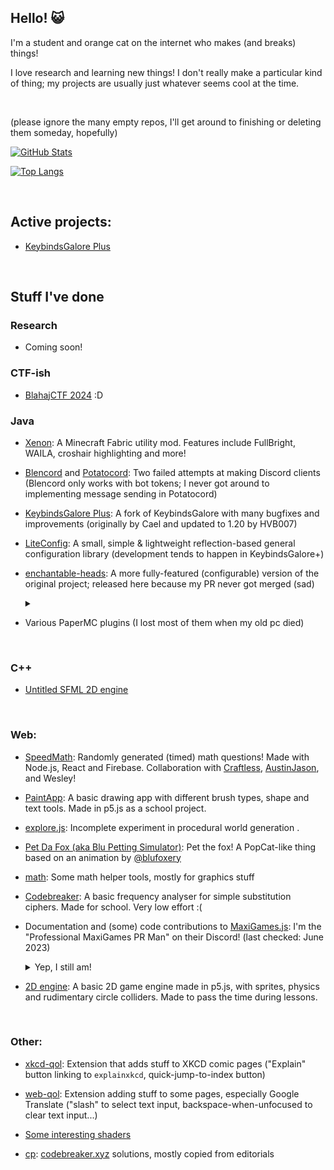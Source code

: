 ## Hello! 😺

I'm a student and orange cat on the internet who makes (and breaks) things!

I love research and learning new things! I don't really make a particular kind of thing; my projects are usually just whatever seems cool at the time.

<!--
If you've noticed this, hello!

⢀⣠⣾⣿⣿⣿⣿⣿⣿⣿⣿⣿⣿⣿⣿⣿⣿⣿⣿⣿⣿⣿⠀⠀⠀⠀⣠⣤⣶⣶
⣿⣿⣿⣿⣿⣿⣿⣿⣿⣿⣿⣿⣿⣿⣿⣿⣿⣿⣿⣿⣿⣿⠀⠀⠀⢰⣿⣿⣿⣿
⣿⣿⣿⣿⣿⣿⣿⣿⣿⣿⣿⣿⣿⣿⣿⣿⣿⣿⣿⣿⣿⣿⣧⣀⣀⣾⣿⣿⣿⣿
⣿⣿⣿⣿⣿⡏⠉⠛⢿⣿⣿⣿⣿⣿⣿⣿⣿⣿⣿⣿⣿⣿⣿⣿⣿⣿⣿⣿⡿⣿
⣿⣿⣿⣿⣿⣿⠀⠀⠀⠈⠛⢿⣿⣿⣿⣿⣿⣿⣿⣿⣿⣿⣿⣿⠿⠛⠉⠁⠀⣿
⣿⣿⣿⣿⣿⣿⣧⡀⠀⠀⠀⠀⠙⠿⠿⠿⠻⠿⠿⠟⠿⠛⠉⠀⠀⠀⠀⠀⣸⣿
⣿⣿⣿⣿⣿⣿⣿⣷⣄⠀⡀⠀⠀⠀⠀⠀⠀⠀⠀⠀⠀⠀⠀⠀⠀⠀⢀⣴⣿⣿
⣿⣿⣿⣿⣿⣿⣿⣿⣿⠏⠀⠀⠀⠀⠀⠀⠀⠀⠀⠀⠀⠀⠀⠀⠠⣴⣿⣿⣿⣿
⣿⣿⣿⣿⣿⣿⣿⣿⡟⠀⠀⢰⣹⡆⠀⠀⠀⠀⠀⠀⣭⣷⠀⠀⠀⠸⣿⣿⣿⣿
⣿⣿⣿⣿⣿⣿⣿⣿⠃⠀⠀⠈⠉⠀⠀⠤⠄⠀⠀⠀⠉⠁⠀⠀⠀⠀⢿⣿⣿⣿
⣿⣿⣿⣿⣿⣿⣿⣿⢾⣿⣷⠀⠀⠀⠀⡠⠤⢄⠀⠀⠀⠠⣿⣿⣷⠀⢸⣿⣿⣿
⣿⣿⣿⣿⣿⣿⣿⣿⡀⠉⠀⠀⠀⠀⠀⢄⠀⢀⠀⠀⠀⠀⠉⠉⠁⠀⠀⣿⣿⣿
⣿⣿⣿⣿⣿⣿⣿⣿⣧⠀⠀⠀⠀⠀⠀⠀⠈⠀⠀⠀⠀⠀⠀⠀⠀⠀⠀⢹⣿⣿
⣿⣿⣿⣿⣿⣿⣿⣿⣿⠃⠀⠀⠀⠀⠀⠀⠀⠀⠀⠀⠀⠀⠀⠀⠀⠀⠀⢸⣿⣿
-->


<br>

(please ignore the many empty repos, I'll get around to finishing or deleting them someday, hopefully)

[![GitHub Stats](https://github-readme-stats.vercel.app/api?username=AV306&theme=tokyonight&hide_border=true)](https://github.com/anuraghazra/github-readme-stats)

[![Top Langs](https://github-readme-stats.vercel.app/api/top-langs/?username=AV306&layout=compact&theme=tokyonight&hide_border=true&exclude_repo=fabric-yarn-javadocs,fabric-api-javadocs,fabric-loader-javadocs,Maxigames.js,Game,homework-recorder)](https://github.com/anuraghazra/github-readme-stats)

<br>

## Active projects:

- [KeybindsGalore Plus](https://github.com/AV306/KeybindsGalore-Plus)

<br>

## Stuff I've done

### Research

- Coming soon!

### CTF-ish

- [BlahajCTF 2024](https://av306.github.io/blahajctf-2024-writeups/) :D

### Java

- [Xenon](https://github.com/AV306/xenon): A Minecraft Fabric utility mod. Features include FullBright, WAILA, croshair highlighting and more!

- [Blencord](https://github.com/AV306/blencord) and [Potatocord](https://github.com/AV306/potatocord): Two failed attempts at making Discord clients  (Blencord only works with bot tokens; I never got around to implementing message sending in Potatocord)

- [KeybindsGalore Plus](https://github.com/AV306/KeybindsGalore-Plus): A fork of KeybindsGalore with many bugfixes and improvements (originally by Cael and updated to 1.20 by HVB007)

- [LiteConfig](https://github.com/AV306/liteconfig): A small, simple & lightweight reflection-based general configuration library (development tends to happen in KeybindsGalore+)

- [enchantable-heads](https://github.com/AV306/enchantable-heads): A more fully-featured (configurable) version of the original project; released here because my PR never got merged (sad) <details>
  <summary></summary>

  <sup>I actually did most of the code research for the original project and came up with the original implementation, but we don't really talk about that</sup>
</details>

- Various PaperMC plugins (I lost most of them when my old pc died)

<br>

### C++

- [Untitled SFML 2D engine](https://github.com/AV306/engine)

<br>

### Web:

- [SpeedMath](https://github.com/Craftless/speed-math-qns): Randomly generated (timed) math questions! Made with Node.js, React and Firebase. Collaboration with [Craftless](https://github.com/Craftless), [AustinJason](https://github.com/AustinJason), and Wesley!

- [PaintApp](https://av306.github.io/PaintApp): A basic drawing app with different brush types, shape and text tools. Made in p5.js as a school project.

- [explore.js](https://av306.github.io/explore.js): Incomplete experiment in procedural world generation
.
- [Pet Da Fox (aka Blu Petting Simulator)](https://av306.github.io/petdafox): Pet the fox! A PopCat-like thing based on an animation by [@blufoxery](https://instagram.com/blufoxery)

- [math](https://github.com/AV306/math): Some math helper tools, mostly for graphics stuff

- [Codebreaker](https://av306.github.io/codebreaker-sentinel/): A basic frequency analyser for simple substitution ciphers. Made for school. Very low effort :(

- Documentation and (some) code contributions to [MaxiGames.js](https://github.com/MaxiGames/MaxiGames.js): I'm the "Professional MaxiGames PR Man" on their Discord! (last checked: June 2023)
  <details>
    <summary>Yep, I still am!</summary>
    <img src="https://github.com/user-attachments/assets/cb91d456-7a75-4184-8b99-3a437efdeb75" />
  </details>

- [2D engine](https://av306.github.io/2d-engine-p5js): A basic 2D game engine made in p5.js, with sprites, physics and rudimentary circle colliders. Made to pass the time during lessons.

<br>

### Other:

- [xkcd-qol](https://github.com/AV306/xkcd-qol): Extension that adds stuff to XKCD comic pages ("Explain" button linking to `explainxkcd`, quick-jump-to-index button)

- [web-qol](https://github.com/AV306/web-qol): Extension adding stuff to some pages, especially Google Translate ("slash" to select text input, backspace-when-unfocused to clear text input...)

- [Some interesting shaders](https://av306.github.io/interesting-graphics)

- [cp](https://github.com/AV306/cp): [codebreaker.xyz](https://codebreaker.xyz) solutions, mostly copied from editorials
